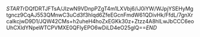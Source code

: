 $START$rDQfDRTJFTsA/JIzwN9VDnpPZgT4m1LXVbj6/iJ0iYW/WJpjYSEHyMgtgncz9CqAJ553QMnwC3uCd3f3hlqd6ZfeEGcnFmdW61QDivHk/FfdL/7gnXrcaIkcjwD9D1/JQW42CMs+h2uheH4hoZxEGKk30z+Ztzz4A8hlLwJbCCC6eoUhCXldYNpeWTCPVMXE0QFlyEPO6wDiLD4eO25glQ==$END$
